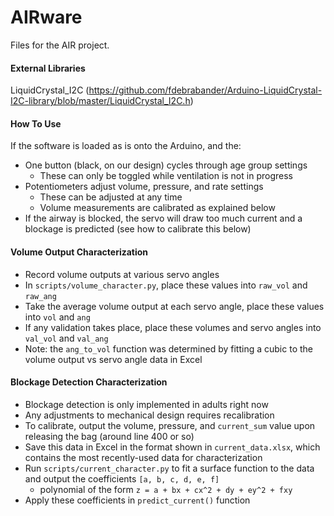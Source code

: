 # AIRware
Files for the AIR project.

#### External Libraries

LiquidCrystal_I2C (https://github.com/fdebrabander/Arduino-LiquidCrystal-I2C-library/blob/master/LiquidCrystal_I2C.h)


#### How To Use

If the software is loaded as is onto the Arduino, and the:
- One button (black, on our design) cycles through age group settings
    - These can only be toggled while ventilation is not in progress
- Potentiometers adjust volume, pressure, and rate settings
    - These can be adjusted at any time
    - Volume measurements are calibrated as explained below
- If the airway is blocked, the servo will draw too much current and a blockage
is predicted (see how to calibrate this below)  

#### Volume Output Characterization

- Record volume outputs at various servo angles
- In `scripts/volume_character.py`, place these values into `raw_vol` and `raw_ang`
- Take the average volume output at each servo angle, place these values into
`vol` and `ang`
- If any validation takes place, place these volumes and servo angles into
`val_vol` and `val_ang`
- Note: the `ang_to_vol` function was determined by fitting a cubic to the
volume output vs servo angle data in Excel

#### Blockage Detection Characterization

- Blockage detection is only implemented in adults right now
- Any adjustments to mechanical design requires recalibration
- To calibrate, output the volume, pressure, and `current_sum` value upon releasing the bag (around line 400 or so)
- Save this data in Excel in the format shown in `current_data.xlsx`, which contains
the most recently-used data for characterization
- Run `scripts/current_character.py` to fit a surface function to the data and output the
coefficients `[a, b, c, d, e, f]`
    - polynomial of the form `z = a + bx + cx^2 + dy + ey^2 + fxy`
- Apply these coefficients in  `predict_current()` function
